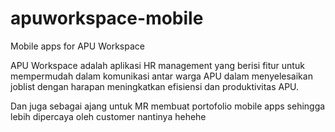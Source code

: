 # apuworkspace-mobile
Mobile apps for APU Workspace

APU Workspace adalah aplikasi HR management yang berisi fitur untuk mempermudah dalam komunikasi antar warga APU dalam menyelesaikan joblist dengan harapan meningkatkan efisiensi dan produktivitas APU.

Dan juga sebagai ajang untuk MR membuat portofolio mobile apps sehingga lebih dipercaya oleh customer nantinya hehehe

